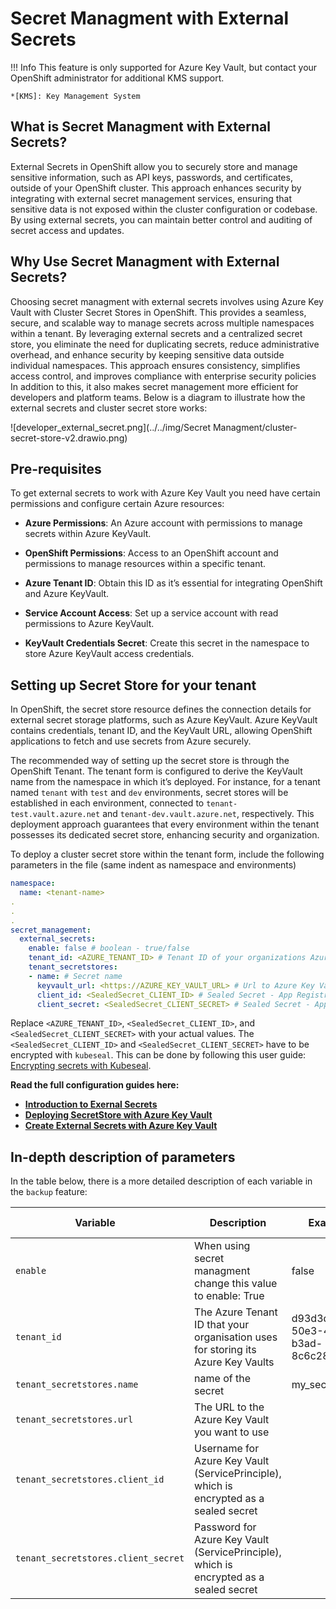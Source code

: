 # Secret Managment with External Secrets

!!! Info
    This feature is only supported for Azure Key Vault, but contact your OpenShift administrator for additional KMS support.

    *[KMS]: Key Management System


## What is Secret Managment with External Secrets?

External Secrets in OpenShift allow you to securely store and manage sensitive information, such as API keys, passwords, and certificates, outside of your OpenShift cluster. This approach enhances security by integrating with external secret management services, ensuring that sensitive data is not exposed within the cluster configuration or codebase. By using external secrets, you can maintain better control and auditing of secret access and updates.

## Why Use Secret Managment with External Secrets?

Choosing secret managment with external secrets involves using Azure Key Vault with Cluster Secret Stores in OpenShift. This provides a seamless, secure, and scalable way to manage secrets across multiple namespaces within a tenant. By leveraging external secrets and a centralized secret store, you eliminate the need for duplicating secrets, reduce administrative overhead, and enhance security by keeping sensitive data outside individual namespaces. This approach ensures consistency, simplifies access control, and improves compliance with enterprise security policies In addition to this, it also makes secret management more efficient for developers and platform teams. Below is a diagram to illustrate how the external secrets and cluster secret store works:

![developer_external_secret.png](../../img/Secret Managment/cluster-secret-store-v2.drawio.png)

## Pre-requisites
To get external secrets to work with Azure Key Vault you need have certain permissions and configure certain Azure resources:

* **Azure Permissions**: An Azure account with permissions to manage secrets within Azure KeyVault. 
   
* **OpenShift Permissions**: Access to an OpenShift account and permissions to manage resources within a specific tenant.

* **Azure Tenant ID**: Obtain this ID as it’s essential for integrating OpenShift and Azure KeyVault.

* **Service Account Access**: Set up a service account with read permissions to Azure KeyVault. 
   
* **KeyVault Credentials Secret**: Create this secret in the namespace to store Azure KeyVault access credentials. 


## Setting up Secret Store for your tenant
In OpenShift, the secret store resource defines the connection details for external secret storage platforms, such as Azure KeyVault. Azure KeyVault contains credentials, tenant ID, and the KeyVault URL, allowing OpenShift applications to fetch and use secrets from Azure securely.

The recommended way of setting up the secret store is through the OpenShift Tenant.
The tenant form is configured to derive the KeyVault name from the namespace in which it’s deployed. 
For instance, for a tenant named `tenant` with `test` and `dev` environments, secret stores will be established in each environment, connected to `tenant-test.vault.azure.net` and `tenant-dev.vault.azure.net`, respectively. This deployment approach guarantees that every environment within the tenant possesses its dedicated secret store, enhancing security and organization.

To deploy a cluster secret store within the tenant form, include the following parameters in the file (same indent as namespace and environments)

```yaml title="Setting up cluster secret store"
namespace:
  name: <tenant-name>
.
.
.
secret_management:
  external_secrets:
    enable: false # boolean - true/false
    tenant_id: <AZURE_TENANT_ID> # Tenant ID of your organizations Azure tenant
    tenant_secretstores: 
    - name: # Secret name
      keyvault_url: <https://AZURE_KEY_VAULT_URL> # Url to Azure Key Vault
      client_id: <SealedSecret_CLIENT_ID> # Sealed Secret - App Registration Credentials
      client_secret: <SealedSecret_CLIENT_SECRET> # Sealed Secret - App Registration Credentials
```

Replace `<AZURE_TENANT_ID>`, `<SealedSecret_CLIENT_ID>`, and `<SealedSecret_CLIENT_SECRET>` with your actual values. The `<SealedSecret_CLIENT_ID>` and `<SealedSecret_CLIENT_SECRET>` have to be encrypted with `kubeseal`. This can be done by following this user guide: [Encrypting secrets with Kubeseal](../encrypting-secret-with-kubeseal.md).


<!-- ## How to configure External Secrets

To configure your Azure and OpenShift environment for secret managment you need to follow these steps:

1. Azure configuration - Setup App Registration and Azure Key Vault and give the App Registartion the 'Key Vault Secret User' role
2. OpenShift Configuration - Add the App Registartion credentials and Azure Key Vault url to the OpenShift Tenant (or Team Overlay)

To configure secret managment for your OpenShift tenant using our Helm chart, include the following YAML configuration in your Helm values file:

``` yaml
...
secret_management:
  external_secrets:
    enable: false # boolean - treu/false
    tenant_id: <AZURE_TENANT_ID> # Tenant ID of your organizations Azure tenant
    tenant_secretstores: 
    - name: # Secret name
      keyvault_url: <https://AZURE_KEY_VAULT_URL> # Url to Azure Key Vault
      client_id: <CLIENT_ID> # Sealed Secret - Azure Key Vault (ServicePrinciple)
      client_secret: <CLIENT_SECRET> # Sealed Secret - Azure Key Vault (ServicePrinciple)
...
```

By setting these parameters, you can securely connect your OpenShift cluster to Azure Key Vault, managing secrets externally while providing the necessary credentials to access these secrets. This configuration ensures that sensitive information is handled securely and efficiently. -->


**Read the full configuration guides here:**

- [**Introduction to Exernal Secrets**](../../Secret%20Managment/Configure%20External%20Secrets/info-external-secrets.md)
- [**Deploying SecretStore with Azure Key Vault**](../../Secret%20Managment/Configure%20External%20Secrets/configuration-secretstore.md)
- [**Create External Secrets with Azure Key Vault**](../../Secret%20Managment/Configure%20External%20Secrets/creating-external-secrets.md)


## In-depth description of parameters

In the table below, there is a more detailed description of each variable in the `backup` feature:


| <div style="width:255px">**Variable**</div>                         | **Description**                                  | **Example**                | **Type**  | **Default Value**  |
|--------------------------------------|--------------------------------------------------|----------------------------|-----------|--------|
| `enable`                    | When using secret managment change this value to enable: True                     | false     | Boolean  | false   |
| `tenant_id`                    | The Azure Tenant ID that your organisation uses for storing its Azure Key Vaults  |d93d3d23-50e3-46db-b3ad-8c6c281b431e      | String    | "" |
| `tenant_secretstores.name`  | name of the secret | my_secret | string    | "" |
| `tenant_secretstores.url`  | The URL to the Azure Key Vault you want to use | | string    | "" |
| `tenant_secretstores.client_id`      | Username for Azure Key Vault (ServicePrinciple), which is encrypted as a sealed secret | | Kubeseal encrypted String    | "" |
| `tenant_secretstores.client_secret`  | Password for Azure Key Vault (ServicePrinciple), which is encrypted as a sealed secret | | Kubeseal encrypted String    | "" |